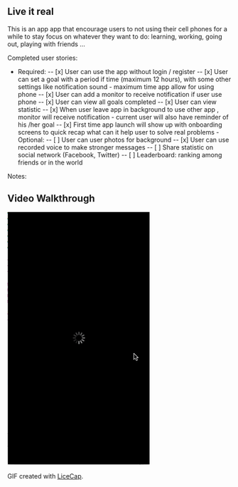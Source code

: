 ## Live it real

This is an app app that encourage users to not using their cell phones for a while to stay focus on whatever they want to do: learning, working, going out, playing with friends …

Completed user stories:
- Required:
 -- [x] User can use the app without login / register
 -- [x] User can set a goal with a period if time (maximum 12 hours), with some other settings like notification sound - maximum time app allow for using phone 
-- [x] User can add a monitor to receive notification if user use phone
-- [x] User can view all goals completed 
-- [x] User can view statistic 
-- [x] When user leave app in background to use other app , monitor will receive notification - current user will also have reminder of his /her goal
-- [x] First time app launch will show up with onboarding screens to quick recap what can it help user to solve real problems
-Optional:
-- [ ] User can user photos for background
-- [x] User can use recorded voice to make stronger messages
-- [ ] Share statistic on social network (Facebook, Twitter)
-- [ ] Leaderboard: ranking among friends or in the world
 
Notes:


## Video Walkthrough 
<img src="https://github.com/swift102016team5/mefocus/blob/master/walkthrough.gif?raw=true" />


GIF created with [LiceCap](http://www.cockos.com/licecap/).

